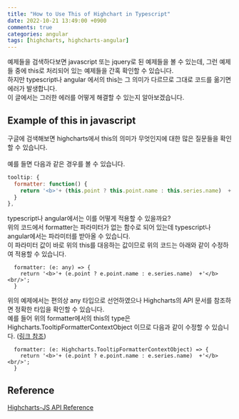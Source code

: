 ```yaml
---
title: "How to Use This of Highchart in Typescript"
date: 2022-10-21 13:49:00 +0900
comments: true
categories: angular
tags: [highcharts, highcharts-angular]
---
```


예제들을 검색하다보면 javascript 또는 jquery로 된 예제들을 볼 수 있는데, 그런 예제들 중에 this로 처리되어 있는 예제들을 간혹 확인할 수 있습니다.<br/>
하지만 typescript나 angular 에서의 this는 그 의미가 다르므로 그대로 코드를 옮기면 에러가 발생합니다.<br/>
이 글에서는 그러한 에러를 어떻게 해결할 수 있는지 알아보겠습니다.<br/>

## Example of this in javascript

구글에 검색해보면 highcharts에서 this의 의미가 무엇인지에 대한 많은 질문들을 확인할 수 있습니다.<br/>
<br/>
예를 들면 다음과 같은 경우를 볼 수 있습니다.<br/>

```js
tooltip: {
  formatter: function() {
    return '<b>'+ (this.point ? this.point.name : this.series.name)  +'</b><br/>';
  }
},
```

typescript나 angular에서는 이를 어떻게 적용할 수 있을까요?<br/>
위의 코드에서 formatter는 파라미터가 없는 함수로 되어 있는데 typescript나 angular에서는 파라미터를 받아올 수 있습니다.<br/>
이 파라미터 값이 바로 위의 this를 대응하는 값이므로 위의 코드는 아래와 같이 수정하여 적용할 수 있습니다.<br/>

```tsx
  formatter: (e: any) => {
    return '<b>'+ (e.point ? e.point.name : e.series.name)  +'</b><br/>';
  }
```

위의 예제에서는 편의상 any 타입으로 선언하였으나 Highcharts의 API 문서를 참조하면 정확한 타입을 확인할 수 있습니다.<br/>
예를 들어 위의 formatter에서의 this의 type은 Highcharts.TooltipFormatterContextObject 이므로 다음과 같이 수정할 수 있습니다. ([링크 참조](https://api.highcharts.com/class-reference/Highcharts#.TooltipFormatterCallbackFunction))

```tsx
  formatter: (e: Highcharts.TooltipFormatterContextObject) => {
    return '<b>'+ (e.point ? e.point.name : e.series.name)  +'</b><br/>';
  }
```



## Reference
[Highcharts-JS API Reference](https://api.highcharts.com/highcharts/)
